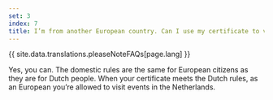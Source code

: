 ```yaml
---
set: 3
index: 7
title: I’m from another European country. Can I use my certificate to visit an event or location in the Netherlands?
---
```

{{ site.data.translations.pleaseNoteFAQs[page.lang] }}

Yes, you can. The domestic rules are the same for European citizens as they are for Dutch people. When your certificate meets the Dutch rules, as an European you’re allowed to visit events in the Netherlands.
